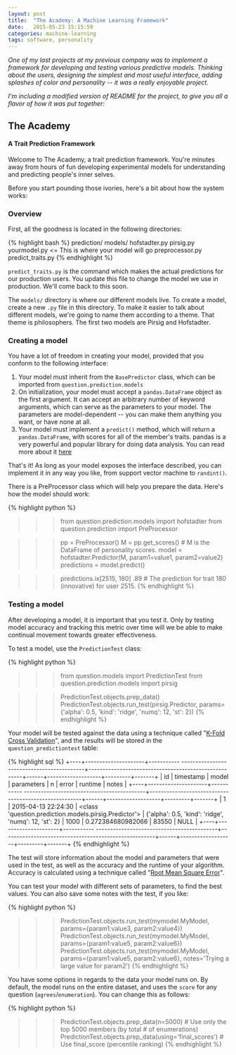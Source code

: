 ```yaml
---
layout: post
title:  "The Academy: A Machine Learning Framework"
date:   2015-05-23 15:15:59
categories: machine-learning
tags: software, personality
---
```


*One of my last projects at my previous company was to implement a framework for developing and testing various predictive models.  Thinking about the users, designing the simplest and most useful interface, adding splashes of color and personality -- it was a really enjoyable project.*

*I'm including a modified version of README for the project, to give you all a flavor of how it was put together:*

## The Academy

#### A Trait Prediction Framework

Welcome to The Academy, a trait prediction framework. You're minutes away from hours of fun developing experimental models for understanding and predicting people's inner selves.

Before you start pounding those ivories, here's a bit about how the system works:

### Overview
First, all the goodness is located in the following directories:

{% highlight bash %}
prediction/
    models/
        hofstadter.py
        pirsig.py
        yourmodel.py <= This is where your model will go
    preprocessor.py
    predict_traits.py
{% endhighlight %}

<!--more-->

`predict_traits.py` is the command which makes the actual predictions for our production users. You update this file to change the model we use in production. We'll come back to this soon.

The `models/` directory is where our different models live. To create a model, create a new `.py` file in this directory. To make it easier to talk about different models, we're going to name them according to a theme. That theme is philosophers. The first two models are Pirsig and Hofstadter.

### Creating a model
You have a lot of freedom in creating your model, provided that you conform to the following interface:

1. Your model must inherit from the `BasePredictor` class, which can be imported from `question.prediction.models`
2. On initialization, your model must accept a `pandas.DataFrame` object as the first argument. It can accept an arbitrary number of keyword arguments, which can serve as the parameters to your model. The parameters are model-dependent -- you can make them anything you want, or have none at all.
3. Your model must implement a `predict()` method, which will return a `pandas.DataFrame`, with scores for all of the member's traits. pandas is a very powerful and popular library for doing data analysis. You can read more about it [here](http://pandas.pydata.org/)

That's it! As long as your model exposes the interface described, you can implement it in any way you like, from support vector machine to `randint()`.

There is a PreProcessor class which will help you prepare the data. Here's how the model should work:

{% highlight python %}
>>> from question.prediction.models import hofstadter
>>> from question.prediction import PreProcessor

>>> pp = PreProcessor()
>>> M = pp.get_scores() # M is the DataFrame of personality scores.
>>> model = hofstadter.Predictor(M, param1=value1, param2=value2)
>>> predictions = model.predict()

>>> predictions.ix[2515, 180]
.89 # The prediction for trait 180 (innovative) for user 2515.
{% endhighlight %}


### Testing a model
After developing a model, it is important that you test it. Only by testing model accuracy and tracking this metric over time will we be able to make continual movement towards greater effectiveness.

To test a model, use the `PredictionTest` class:

{% highlight python %}
>>> from question.models import PredictionTest
>>> from question.prediction.models import pirsig

>>> PredictionTest.objects.prep_data()
>>> PredictionTest.objects.run_test(pirsig.Predictor, params={'alpha': 0.5, 'kind': 'ridge', 'numq': 12, 'st': 2})
{% endhighlight %}


Your model will be tested against the data using a technique called "[K-Fold Cross Validation](http://en.wikipedia.org/wiki/Cross-validation_%28statistics%29)", and the results will be stored in the `question_predictiontest` table:

{% highlight sql %}
+----+---------------------+----------- -------------------------------------------+------------------------------------------------------+------+-------------------+---------+-------+
| id | timestamp           | model                                                 | parameters                                           | n    | error             | runtime | notes |
+----+---------------------+----------- -------------------------------------------+------------------------------------------------------+------+-------------------+---------+-------+
|  1 | 2015-04-13 22:24:30 | <class 'question.prediction.models.pirsig.Predictor'> | {'alpha': 0.5, 'kind': 'ridge', 'numq': 12, 'st': 2} | 1000 | 0.272384680982066 |   83550 | NULL  |
+----+---------------------+----------- -------------------------------------------+------------------------------------------------------+------+-------------------+---------+-------+
{% endhighlight %}

The test will store information about the model and parameters that were used in the test, as well as the accuracy and the runtime of your algorithm. Accuracy is calculated using a technique called "[Root Mean Square Error](https://www.kaggle.com/wiki/RootMeanSquaredError)".

You can test your model with different sets of parameters, to find the best values. You can also save some notes with the test, if you like:

{% highlight python %}
>>> PredictionTest.objects.run_test(mymodel.MyModel, params={param1:value3, param2:value4})
>>> PredictionTest.objects.run_test(mymodel.MyModel, params={param1:value5, param2:value6})
>>> PredictionTest.objects.run_test(mymodel.MyModel, params={param1:value5, param2:value6}, notes='Trying a large value for param2')
{% endhighlight %}

You have some options in regards to the data your model runs on. By default, the model runs on the entire dataset, and uses the `score` for any question (`agrees`/`enumeration`). You can change this as follows:

{% highlight python %}
>>> PredictionTest.objects.prep_data(n=5000) # Use only the top 5000 members (by total # of enumerations)
>>> PredictionTest.objects.prep_data(using='final_scores') # Use final_score (percentile ranking)
{% endhighlight %}

